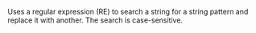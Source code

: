 Uses a regular expression (RE) to search a string for a string
        pattern and replace it with another. The search is
        case-sensitive.